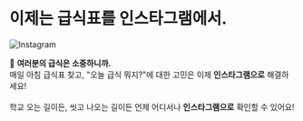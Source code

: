 # 이제는 급식표를 인스타그램에서.
![Instagram](https://img.shields.io/badge/Instagram-%23E4405F.svg?style=for-the-badge&logo=Instagram&logoColor=white)

🍱 **여러분의 급식은 소중하니까.** </br>
매일 아침 급식표 찾고, "오늘 급식 뭐지?"에 대한 고민은 이제 **인스타그램으로** 해결하세요!
</br></br>
학교 오는 길이든, 씻고 나오는 길이든 언제 어디서나 **인스타그램으로** 확인할 수 있어요!
